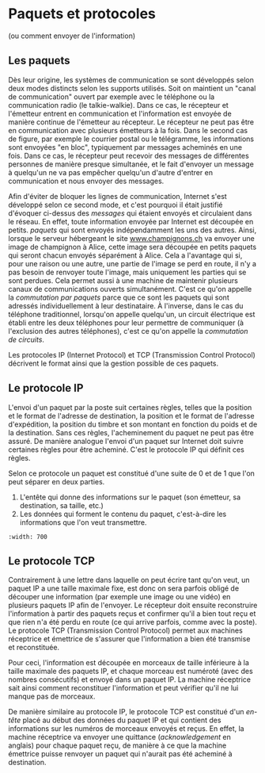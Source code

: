 # Paquets et protocoles

(ou comment envoyer de l'information)

## Les paquets

Dès leur origine, les systèmes de communication se sont développés selon deux modes distincts selon les supports utilisés. Soit on maintient un "canal de communication" ouvert par exemple avec le téléphone ou la communication radio (le talkie-walkie). Dans ce cas, le récepteur et l'émetteur entrent en communication et l'information est envoyée de manière continue de l'émetteur au récepteur. Le récepteur ne peut pas être en communication avec plusieurs émetteurs à la fois.
Dans le second cas de figure, par exemple le courrier postal ou le télégramme, les informations sont envoyées "en bloc", typiquement par messages acheminés en une fois. Dans ce cas, le récepteur peut recevoir des messages de différentes personnes de manière presque simultanée, et le fait d'envoyer un message à quelqu'un ne va pas empêcher quelqu'un d'autre d'entrer en communication et nous envoyer des messages.

Afin d'éviter de bloquer les lignes de communication, Internet s'est développé selon ce second mode, et c'est pourquoi il était justifié d'évoquer ci-dessus
des *messages* qui étaient envoyés et circulaient dans le réseau. En effet, toute information envoyée par Internet est découpée en petits.
*paquets* qui sont envoyés indépendamment les uns des autres. Ainsi, lorsque le serveur hébergeant le
site www.champignons.ch va envoyer
une image de champignon à Alice, cette image sera découpée en petits paquets qui seront chacun envoyés séparément à
Alice. Cela a l'avantage qui si, pour une raison ou une autre, une partie de l'image se perd en route, il n'y a pas besoin de renvoyer toute l'image, mais uniquement les parties qui se sont perdues. Cela permet aussi à une machine de maintenir plusieurs canaux de communications ouverts simultanément. C'est ce qu'on appelle la *commutation par paquets* parce que ce sont les paquets qui sont adressés individuellement à leur destinataire. À l'inverse, dans le cas du téléphone traditionnel, lorsqu'on appelle quelqu'un, un circuit électrique est établi entre les deux téléphones pour leur permettre de communiquer (à l'exclusion des autres téléphones), c'est ce qu'on appelle la *commutation de circuits*.

Les protocoles IP (Internet Protocol) et TCP (Transmission Control Protocol) décrivent le format ainsi que la gestion
possible de ces paquets.

<!-- [ajouter illustrations] -->

## Le protocole IP

L'envoi d'un paquet par la poste suit certaines règles, telles que la position et le format de l'adresse de destination, la position et le format de l'adresse d'expédition, la position du timbre et son montant en fonction du poids et de la destination. Sans ces règles, l'acheminement du paquet ne peut pas être assuré. De manière analogue l'envoi d'un paquet sur Internet doit suivre certaines règles pour être acheminé. C'est le protocole IP qui définit ces règles.

Selon ce protocole un paquet est constitué d'une suite de 0 et de 1 que l'on peut séparer en deux parties.

1. L'entête qui donne des informations sur le paquet (son émetteur, sa destination, sa taille, etc.)
1. Les données qui forment le contenu du paquet, c'est-à-dire les informations que l'on veut transmettre.

```{image} media/IPpacket.svg
:width: 700
```



<!-- [ indiquer la spécification de l'entête IP] -->

## Le protocole TCP

Contrairement à une lettre dans laquelle on peut écrire tant qu'on veut, un paquet IP a une taille maximale fixe, est donc on sera parfois obligé de
découper une information (par exemple une image ou une vidéo) en plusieurs paquets IP afin de l'envoyer. Le récepteur doit ensuite reconstruire l'information
à partir des paquets reçus et confirmer qu'il a bien tout reçu et que rien n'a été perdu en route (ce qui arrive parfois, comme avec la poste). Le protocole
TCP (Transmission Control Protocol) permet aux machines réceptrice et émettrice de s'assurer que l'information a bien été transmise et reconstituée.

Pour ceci, l'information est découpée en morceaux de taille inférieure à la taille maximale des paquets IP, et chaque morceau est numéroté (avec des nombres consécutifs) et envoyé dans un paquet IP. La machine réceptrice sait ainsi comment reconstituer l'information et peut vérifier qu'il ne lui manque pas de
morceaux.

De manière similaire au protocole IP, le protocole TCP est constitué d'un *en-tête* placé au début des données du paquet IP et qui contient des informations
sur les numéros de morceaux envoyés et reçus. En effet, la machine réceptrice va envoyer une quittance (*acknowledgement* en anglais) pour chaque paquet reçu,
de manière à ce que la machine émettrice puisse renvoyer un paquet qui n'aurait pas été acheminé à destination.

<!-- [donner le détail du protocole et le format de l'en-tête] -->
